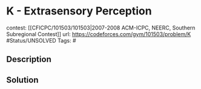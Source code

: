 # K - Extrasensory Perception

contest: [[CFICPC/101503/101503|2007-2008 ACM-ICPC, NEERC, Southern Subregional Contest]]
url: https://codeforces.com/gym/101503/problem/K
#Status/UNSOLVED
Tags: #

## Description

## Solution

